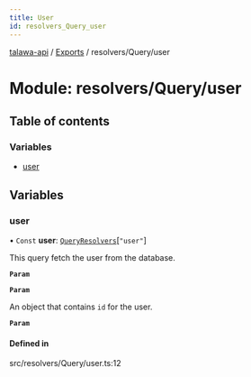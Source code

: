```yaml
---
title: User
id: resolvers_Query_user
---
```

[talawa-api](../README.md) / [Exports](../modules.md) / resolvers/Query/user

# Module: resolvers/Query/user

## Table of contents

### Variables

- [user](resolvers_Query_user.md#user)

## Variables

### user

• `Const` **user**: [`QueryResolvers`](types_generatedGraphQLTypes.md#queryresolvers)[``"user"``]

This query fetch the user from the database.

**`Param`**

**`Param`**

An object that contains `id` for the user.

**`Param`**

#### Defined in

src/resolvers/Query/user.ts:12
